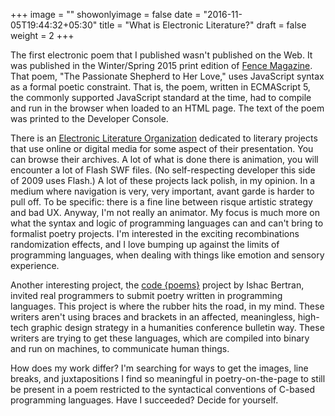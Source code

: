 +++
image = ""
showonlyimage = false
date = "2016-11-05T19:44:32+05:30"
title = "What is Electronic Literature?"
draft = false
weight = 2
+++

The first electronic poem that I published wasn't published on the Web. It was published in the Winter/Spring 2015 print edition of [Fence Magazine](http://www.fenceportal.org/?page_id=5815#t2). That poem, "The Passionate Shepherd to Her Love," uses JavaScript syntax as a formal poetic constraint. That is, the poem, written in ECMAScript 5, the commonly supported JavaScript standard at the time, had to compile and run in the browser when loaded to an HTML page. The text of the poem was printed to the Developer Console.

There is an [Electronic Literature Organization](http://eliterature.org/) dedicated to literary projects that use online or digital media for some aspect of their presentation. You can browse their archives. A lot of what is done there is animation, you will encounter a lot of Flash SWF files. (No self-respecting developer this side of 2009 uses Flash.) A lot of these projects lack polish, in my opinion. In a medium where navigation is very, very important, avant garde is harder to pull off. To be specific: there is a fine line between risque artistic strategy and bad UX. Anyway, I'm not really an animator. My focus is much more on what the syntax and logic of programming languages can and can't bring to formalist poetry projects. I'm interested in the exciting recombinations randomization effects, and I love bumping up against the limits of programming languages, when dealing with things like emotion and sensory experience.

Another interesting project, the [code {poems}](http://code-poems.com/project.html) project by Ishac Bertran, invited real programmers to submit poetry written in programming languages. This project is where the rubber hits the road, in my mind. These writers aren't using braces and brackets in an affected, meaningless, high-tech graphic design strategy in a humanities conference bulletin way. These writers are trying to get these languages, which are compiled into binary and run on machines, to communicate human things.

How does my work differ? I'm searching for ways to get the images, line breaks, and juxtapositions I find so meaningful in poetry-on-the-page to still be present in a poem restricted to the syntactical conventions of C-based programming languages. Have I succeeded? Decide for yourself.
